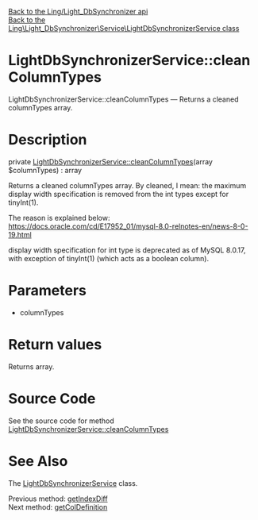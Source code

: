 [Back to the Ling/Light_DbSynchronizer api](https://github.com/lingtalfi/Light_DbSynchronizer/blob/master/doc/api/Ling/Light_DbSynchronizer.md)<br>
[Back to the Ling\Light_DbSynchronizer\Service\LightDbSynchronizerService class](https://github.com/lingtalfi/Light_DbSynchronizer/blob/master/doc/api/Ling/Light_DbSynchronizer/Service/LightDbSynchronizerService.md)


LightDbSynchronizerService::cleanColumnTypes
================



LightDbSynchronizerService::cleanColumnTypes — Returns a cleaned columnTypes array.




Description
================


private [LightDbSynchronizerService::cleanColumnTypes](https://github.com/lingtalfi/Light_DbSynchronizer/blob/master/doc/api/Ling/Light_DbSynchronizer/Service/LightDbSynchronizerService/cleanColumnTypes.md)(array $columnTypes) : array




Returns a cleaned columnTypes array.
By cleaned, I mean: the maximum display width specification is removed from
the int types except for tinyInt(1).


The reason is explained below:
https://docs.oracle.com/cd/E17952_01/mysql-8.0-relnotes-en/news-8-0-19.html

display width specification for int type is deprecated as of MySQL 8.0.17,
with exception of tinyInt(1) (which acts as a boolean column).




Parameters
================


- columnTypes

    


Return values
================

Returns array.








Source Code
===========
See the source code for method [LightDbSynchronizerService::cleanColumnTypes](https://github.com/lingtalfi/Light_DbSynchronizer/blob/master/Service/LightDbSynchronizerService.php#L991-L1017)


See Also
================

The [LightDbSynchronizerService](https://github.com/lingtalfi/Light_DbSynchronizer/blob/master/doc/api/Ling/Light_DbSynchronizer/Service/LightDbSynchronizerService.md) class.

Previous method: [getIndexDiff](https://github.com/lingtalfi/Light_DbSynchronizer/blob/master/doc/api/Ling/Light_DbSynchronizer/Service/LightDbSynchronizerService/getIndexDiff.md)<br>Next method: [getColDefinition](https://github.com/lingtalfi/Light_DbSynchronizer/blob/master/doc/api/Ling/Light_DbSynchronizer/Service/LightDbSynchronizerService/getColDefinition.md)<br>

